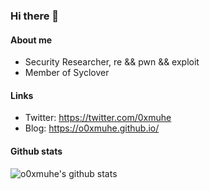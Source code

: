 ### Hi there 👋

#### About me

- Security Researcher, re && pwn && exploit
- Member of Syclover


#### Links

- Twitter: https://twitter.com/0xmuhe
- Blog: https://o0xmuhe.github.io/


#### Github stats

![o0xmuhe's github stats](https://github-readme-stats.vercel.app/api?username=o0xmuhe&count_private=true&show_icons=true)

<!--
**o0xmuhe/o0xmuhe** is a ✨ _special_ ✨ repository because its `README.md` (this file) appears on your GitHub profile.

Here are some ideas to get you started:

- 🔭 I’m currently working on ...
- 🌱 I’m currently learning ...
- 👯 I’m looking to collaborate on ...
- 🤔 I’m looking for help with ...
- 💬 Ask me about ...
- 📫 How to reach me: ...
- 😄 Pronouns: ...
- ⚡ Fun fact: ...
-->
